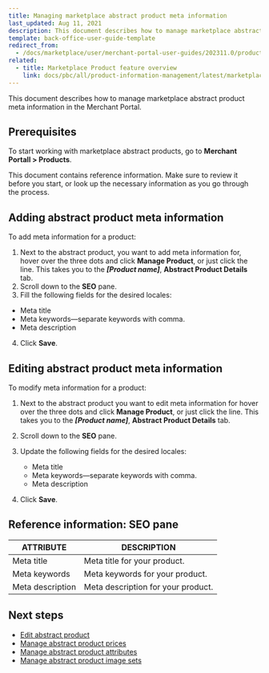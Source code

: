 ```yaml
---
title: Managing marketplace abstract product meta information
last_updated: Aug 11, 2021
description: This document describes how to manage marketplace abstract product meta information in the Merchant Portal.
template: back-office-user-guide-template
redirect_from:
  - /docs/marketplace/user/merchant-portal-user-guides/202311.0/products/abstract-products/manageing-marketplace-abstract-product-meta-information.html
related:
  - title: Marketplace Product feature overview
    link: docs/pbc/all/product-information-management/latest/marketplace/marketplace-product-feature-overview.html
---
```


This document describes how to manage marketplace abstract product meta information in the Merchant Portal.

## Prerequisites

To start working with marketplace abstract products, go to **Merchant Portall&nbsp;<span aria-label="and then">></span> Products**.

This document contains reference information. Make sure to review it before you start, or look up the necessary information as you go through the process.

## Adding abstract product meta information

To add meta information for a product:

1. Next to the abstract product, you want to add meta information for, hover over the three dots and click **Manage Product**, or just click the line. This takes you to the ***[Product name]***, **Abstract Product Details** tab.
2. Scroll down to the **SEO** pane.
3. Fill the following fields for the desired locales:
- Meta title
- Meta keywords—separate keywords with comma.
- Meta description
4. Click **Save**.  

## Editing abstract product meta information

To modify meta information for a product:

1. Next to the abstract product you want to edit meta information for hover over the three dots and click **Manage Product**, or just click the line. This takes you to the ***[Product name]***, **Abstract Product Details** tab.
2. Scroll down to the **SEO** pane.
3. Update the following fields for the desired locales:
    - Meta title
    - Meta keywords—separate keywords with comma.
    - Meta description

4. Click **Save**.  

## Reference information: SEO pane

| ATTRIBUTE        | DESCRIPTION                        |
| ---------------- | ---------------------------------- |
| Meta title       | Meta title for your product.       |
| Meta keywords    | Meta keywords for your product.    |
| Meta description | Meta description for your product. |

## Next steps

- [Edit abstract product](/docs/pbc/all/product-information-management/{{page.version}}/marketplace/manage-in-the-merchant-portal/abstract-products/manage-marketplace-abstract-products.html)
- [Manage abstract product prices](/docs/pbc/all/product-information-management/{{page.version}}/marketplace/manage-in-the-merchant-portal/abstract-products/manage-marketplace-abstract-product-prices.html)
- [Manage abstract product attributes](/docs/pbc/all/product-information-management/{{page.version}}/marketplace/manage-in-the-merchant-portal/abstract-products/manage-marketplace-abstract-product-attributes.html)
- [Manage abstract product image sets](/docs/pbc/all/product-information-management/{{page.version}}/marketplace/manage-in-the-merchant-portal/abstract-products/manage-marketplace-abstract-product-image-sets.html)
